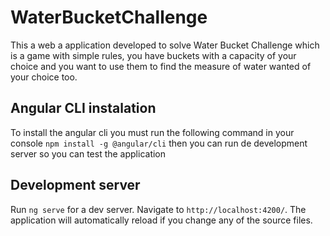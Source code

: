 # WaterBucketChallenge

This a web a application developed to solve Water Bucket Challenge which is a game with simple rules, you have buckets with a capacity of your choice and you want to use them to find the measure of water wanted of your choice too.

## Angular CLI instalation

To install the angular cli you must run the following command in your console `npm install -g @angular/cli` then you can run de development server so you can test the application

## Development server

Run `ng serve` for a dev server. Navigate to `http://localhost:4200/`. The application will automatically reload if you change any of the source files.
